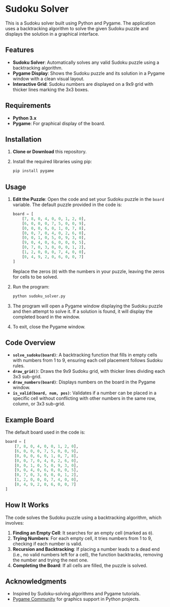 
# Sudoku Solver

This is a Sudoku solver built using Python and Pygame. The application uses a backtracking algorithm to solve the given Sudoku puzzle and displays the solution in a graphical interface.

## Features

- **Sudoku Solver**: Automatically solves any valid Sudoku puzzle using a backtracking algorithm.
- **Pygame Display**: Shows the Sudoku puzzle and its solution in a Pygame window with a clean visual layout.
- **Interactive Grid**: Sudoku numbers are displayed on a 9x9 grid with thicker lines marking the 3x3 boxes.

## Requirements

- **Python 3.x**
- **Pygame**: For graphical display of the board.

## Installation

1. **Clone or Download** this repository.
2. Install the required libraries using pip:

    ```bash
    pip install pygame
    ```

## Usage

1. **Edit the Puzzle**: Open the code and set your Sudoku puzzle in the `board` variable. The default puzzle provided in the code is:

    ```python
    board = [
        [7, 8, 0, 4, 0, 0, 1, 2, 0],
        [6, 0, 0, 0, 7, 5, 0, 0, 9],
        [0, 0, 0, 6, 0, 1, 0, 7, 8],
        [0, 0, 7, 0, 4, 0, 2, 6, 0],
        [0, 0, 1, 0, 5, 0, 9, 3, 0],
        [9, 0, 4, 0, 6, 0, 0, 0, 5],
        [0, 7, 0, 3, 0, 0, 0, 1, 2],
        [1, 2, 0, 0, 0, 7, 4, 0, 0],
        [0, 4, 9, 2, 0, 6, 0, 0, 7]
    ]
    ```
   Replace the zeros (`0`) with the numbers in your puzzle, leaving the zeros for cells to be solved.

2. Run the program:

    ```bash
    python sudoku_solver.py
    ```

3. The program will open a Pygame window displaying the Sudoku puzzle and then attempt to solve it. If a solution is found, it will display the completed board in the window.

4. To exit, close the Pygame window.

## Code Overview

- **`solve_sudoku(board)`**: A backtracking function that fills in empty cells with numbers from 1 to 9, ensuring each cell placement follows Sudoku rules.
- **`draw_grid()`**: Draws the 9x9 Sudoku grid, with thicker lines dividing each 3x3 sub-grid.
- **`draw_numbers(board)`**: Displays numbers on the board in the Pygame window.
- **`is_valid(board, num, pos)`**: Validates if a number can be placed in a specific cell without conflicting with other numbers in the same row, column, or 3x3 sub-grid.

## Example Board

The default board used in the code is:

```python
board = [
    [7, 8, 0, 4, 0, 0, 1, 2, 0],
    [6, 0, 0, 0, 7, 5, 0, 0, 9],
    [0, 0, 0, 6, 0, 1, 0, 7, 8],
    [0, 0, 7, 0, 4, 0, 2, 6, 0],
    [0, 0, 1, 0, 5, 0, 9, 3, 0],
    [9, 0, 4, 0, 6, 0, 0, 0, 5],
    [0, 7, 0, 3, 0, 0, 0, 1, 2],
    [1, 2, 0, 0, 0, 7, 4, 0, 0],
    [0, 4, 9, 2, 0, 6, 0, 0, 7]
]
```

## How It Works

The code solves the Sudoku puzzle using a backtracking algorithm, which involves:

1. **Finding an Empty Cell**: It searches for an empty cell (marked as `0`).
2. **Trying Numbers**: For each empty cell, it tries numbers from 1 to 9, checking if each number is valid.
3. **Recursion and Backtracking**: If placing a number leads to a dead end (i.e., no valid numbers left for a cell), the function backtracks, removing the number and trying the next one.
4. **Completing the Board**: If all cells are filled, the puzzle is solved.


## Acknowledgments

- Inspired by Sudoku-solving algorithms and Pygame tutorials.
- [Pygame Community](https://www.pygame.org/contribute.html) for graphics support in Python projects.
